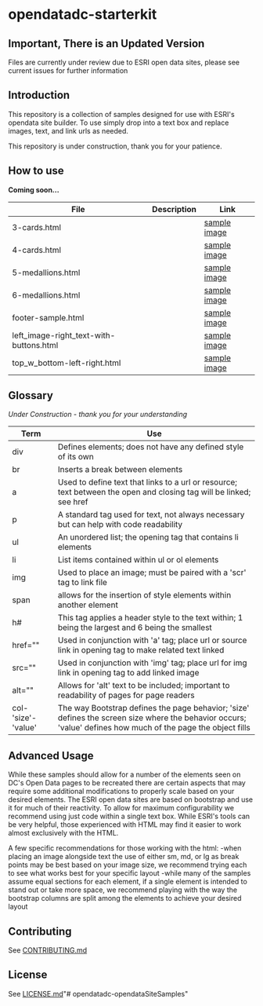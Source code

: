 # opendatadc-starterkit

<b>Important, There is an Updated Version</b>
----------
Files are currently under review due to ESRI open data sites, please see current issues for further information

Introduction
----------
This repository is a collection of samples designed for use with ESRI's opendata site builder. To use simply drop into a text box and replace images, text, and link urls as needed.

This repository is under construction, thank you for your patience.


How to use
----------
<b>Coming soon...</b>

 File | Description | Link
---|---|----
3-cards.html| | <a href="img/3-cards.PNG">sample image</a>
4-cards.html| | <a href="img/4-cards.PNG">sample image</a>
5-medallions.html| | <a href="img/5-medallions.PNG">sample image</a>
6-medallions.html| | <a href="img/6-medallions.PNG">sample image</a>
footer-sample.html| | <a href="img/footer-sample.PNG">sample image</a>
left_image-right_text-with-buttons.html| | <a href="img/left_image-right_test-with-buttons.PNG">sample image</a>
top_w_bottom-left-right.html| | <a href="img/top_w_bottom-left-right.PNG">sample image</a>

Glossary
----------
*Under Construction - thank you for your understanding*

 Term | Use
---|---
div| Defines elements; does not have any defined style of its own
br| Inserts a break between elements
a| Used to define text that links to a url or resource; text between the open and closing tag will be linked; see href
p| A standard tag used for text, not always necessary but can help with code readability
ul| An unordered list; the opening tag that contains li elements
li| List items contained within ul or ol elements
img| Used to place an image; must be paired with a 'scr' tag to link file
span| allows for the insertion of style elements within another element
h#| This tag applies a header style to the text within; 1 being the largest and 6 being the smallest
href=""| Used in conjunction with 'a' tag; place url or source link in opening tag to make related text linked
src=""| Used in conjunction with 'img' tag; place url for img link in opening tag to add linked image
alt=""| Allows for 'alt' text to be included; important to readability of pages for page readers
col-'size'-'value'|The way Bootstrap defines the page behavior; 'size' defines the screen size where the behavior occurs; 'value' defines how much of the page the object fills

Advanced Usage
----------
While these samples should allow for a number of the elements seen on DC's Open Data pages to be recreated there are certain aspects that may require some additional modifications to properly scale based on your desired elements.
The ESRI open data sites are based on bootstrap and use it for much of their reactivity. To allow for maximum configurability we recommend using just code within a single text box. While ESRI's tools can be very helpful, those experienced with HTML may find it easier to work almost exclusively with the HTML.

A few specific recommendations for those working with the html:
-when placing an image alongside text the use of either sm, md, or lg as break points may be best based on your image size, we recommend trying each to see what works best for your specific layout
-while many of the samples assume equal sections for each element, if a single element is intended to stand out or take more space, we recommend playing with the way the bootstrap columns are split among the elements to achieve your desired layout

Contributing
------------
See [CONTRIBUTING.md](../master/CONTRIBUTING.md)

License
----------
See [LICENSE.md](../master/LICENSE.md)"# opendatadc-opendataSiteSamples" 
